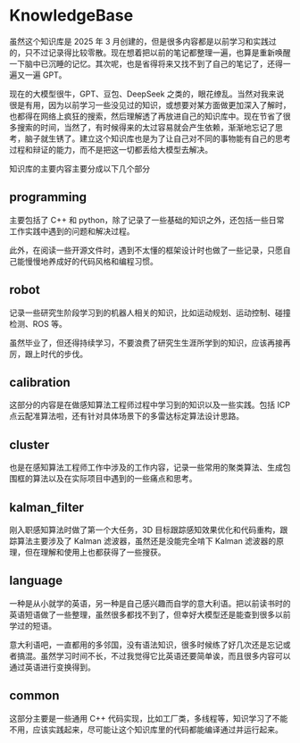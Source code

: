 # KnowledgeBase

虽然这个知识库是 2025 年 3 月创建的，但是很多内容都是以前学习和实践过的，只不过记录得比较零散。现在想着把以前的笔记都整理一遍，也算是重新唤醒一下脑中已沉睡的记忆。其次呢，也是省得将来又找不到了自己的笔记了，还得一遍又一遍 GPT。

现在的大模型很牛，GPT、豆包、DeepSeek 之类的，眼花缭乱。当然对我来说很是有用，因为以前学习一些没见过的知识，或想要对某方面做更加深入了解时，也都得在网络上疯狂的搜索，然后理解透了再放进自己的知识库中。现在节省了很多搜索的时间，当然了，有时候得来的太过容易就会产生依赖，渐渐地忘记了思考，脑子就生锈了。建立这个知识库也是为了让自己对不同的事物能有自己的思考过程和辩证的能力，而不是把这一切都丢给大模型去解决。

知识库的主要内容主要分成以下几个部分
## programming
主要包括了 C++ 和 python，除了记录了一些基础的知识之外，还包括一些日常工作实践中遇到的问题和解决过程。

此外，在阅读一些开源文件时，遇到不太懂的框架设计时也做了一些记录，只愿自己能慢慢地养成好的代码风格和编程习惯。

## robot

记录一些研究生阶段学习到的机器人相关的知识，比如运动规划、运动控制、碰撞检测、ROS 等。

虽然毕业了，但还得持续学习，不要浪费了研究生生涯所学到的知识，应该再接再厉，跟上时代的步伐。

##  calibration

这部分的内容是在做感知算法工程师过程中学习到的知识以及一些实践。包括 ICP 点云配准算法啦，还有针对具体场景下的多雷达标定算法设计思路。

## cluster

也是在感知算法工程师工作中涉及的工作内容，记录一些常用的聚类算法、生成包围框的算法以及在实际项目中遇到的一些痛点和思考。

## kalman_filter

刚入职感知算法时做了第一个大任务，3D 目标跟踪感知效果优化和代码重构，跟踪算法主要涉及了 Kalman 滤波器，虽然还是没能完全啃下 Kalman 滤波器的原理，但在理解和使用上也都获得了一些搜获。

## language

一种是从小就学的英语，另一种是自己感兴趣而自学的意大利语。把以前读书时的英语短语做了一些整理，虽然很多都找不到了，但幸好大模型还是能查到很多以前学过的短语。

意大利语吧，一直都用的多邻国，没有语法知识，很多时候练了好几次还是忘记或者搞混。虽然学习时间不长，不过我觉得它比英语还要简单诶，而且很多内容可以通过英语进行变换得到。

## common
这部分主要是一些通用 C++ 代码实现，比如工厂类，多线程等，知识学习了不能不用，应该实践起来，尽可能让这个知识库里的代码都能编译通过并运行起来。